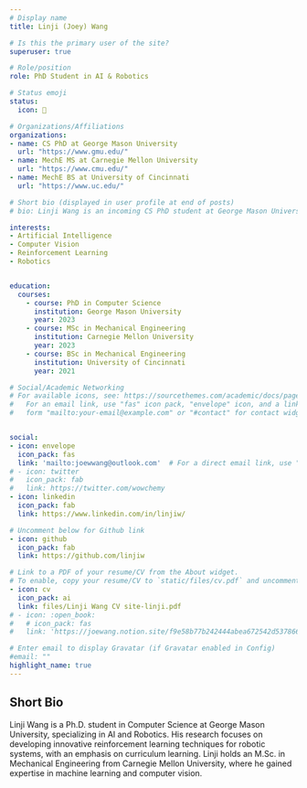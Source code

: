```yaml
---
# Display name
title: Linji (Joey) Wang 

# Is this the primary user of the site?
superuser: true

# Role/position
role: PhD Student in AI & Robotics

# Status emoji
status:
  icon: 🥳

# Organizations/Affiliations
organizations:
- name: CS PhD at George Mason University
  url: "https://www.gmu.edu/"
- name: MechE MS at Carnegie Mellon University
  url: "https://www.cmu.edu/"
- name: MechE BS at University of Cincinnati
  url: "https://www.uc.edu/"

# Short bio (displayed in user profile at end of posts)
# bio: Linji Wang is an incoming CS PhD student at George Mason University, conducting cutting-edge research in Artificial Intelligence, Computer Vision, and Robotics. His research focuses on developing state-of-the-art algorithms for autonomous systems, leveraging advanced techniques in deep learning, reinforcement learning, and visual perception. Prior to joining George Mason University, Linji earned his MS degree in Mechanical Engineering from Carnegie Mellon University, where he worked on projects involving intelligent control systems and robotic manipulation. He also holds a BS degree in Mechanical Engineering from University of Cincinnati, where he gained a strong foundation in engineering principles and applied mathematics. Linji's interdisciplinary background in computer science, mechanical engineering, and robotics enables him to approach complex problems from multiple perspectives and develop innovative solutions at the forefront of AI and autonomous systems research. His ultimate goal is to create intelligent machines that can perceive, reason, and interact with the world in a robust and efficient manner, pushing the boundaries of what is possible with AI and robotics technologies.

interests:
- Artificial Intelligence
- Computer Vision
- Reinforcement Learning
- Robotics


education:
  courses:
    - course: PhD in Computer Science
      institution: George Mason University
      year: 2023
    - course: MSc in Mechanical Engineering
      institution: Carnegie Mellon University
      year: 2023
    - course: BSc in Mechanical Engineering
      institution: University of Cincinnati
      year: 2021

# Social/Academic Networking
# For available icons, see: https://sourcethemes.com/academic/docs/page-builder/#icons
#   For an email link, use "fas" icon pack, "envelope" icon, and a link in the
#   form "mailto:your-email@example.com" or "#contact" for contact widget.


social:
- icon: envelope
  icon_pack: fas
  link: 'mailto:joewwang@outlook.com'  # For a direct email link, use "mailto:test@example.org".
# - icon: twitter
#   icon_pack: fab
#   link: https://twitter.com/wowchemy
- icon: linkedin
  icon_pack: fab
  link: https://www.linkedin.com/in/linjiw/

# Uncomment below for Github link
- icon: github
  icon_pack: fab
  link: https://github.com/linjiw

# Link to a PDF of your resume/CV from the About widget.
# To enable, copy your resume/CV to `static/files/cv.pdf` and uncomment the lines below.
- icon: cv
  icon_pack: ai
  link: files/Linji Wang CV site-linji.pdf
# - icon: :open_book:
#   # icon_pack: fas
#   link: 'https://joewang.notion.site/f9e58b77b242444abea672542d537866?v=ff94b5d39c174fb6a99a54ffaf7f5a35'

# Enter email to display Gravatar (if Gravatar enabled in Config)
#email: ""
highlight_name: true
---
```


<!-- ## Current
I'm looking for Ph.D. position in computer science. -->

## Short Bio

Linji Wang is a Ph.D. student in Computer Science at George Mason University, specializing in AI and Robotics. His research focuses on developing innovative reinforcement learning techniques for robotic systems, with an emphasis on curriculum learning. Linji holds an M.Sc. in Mechanical Engineering from Carnegie Mellon University, where he gained expertise in machine learning and computer vision.
<!-- {style="text-align: justify;"} -->

